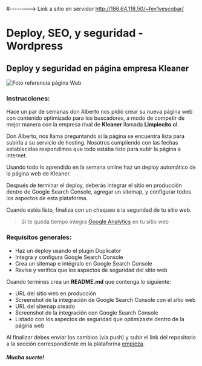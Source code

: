 #-------->  Link a sitio en servidor http://186.64.118.50/~fev1vescobar/
# Deploy, SEO, y seguridad - Wordpress

## Deploy y seguridad en página empresa Kleaner

![Foto referencia página Web](img/screenshot.png)

### Instrucciones:

Hace un par de semanas don Alberto nos pidió crear su nueva página web con contenido optimizado para los buscadores, a modo de competir de mejor manera con la empresa rival de **Kleaner** llamada **Limpiecito.cl**.

Don Alberto, nos llama preguntando si la página se encuentra lista para subirla a su servicio de hosting. Nosotros cumpliendo con las fechas establecidas respondimos que todo estaba listo para subir la página a internet.

Usando todo lo aprendido en la semana online haz un deploy automático de la página web de Kleaner.

Después de terminar el deploy, deberás integrar el sitio en producción dentro de Google Search Console, agregar un sitemap, y configurar todos los aspectos de esta plataforma.

Cuando estés listo, finaliza con un chequeo a la seguridad de tu sitio web.

> Si te queda tiempo integra [Google Analytics](https://albeiroochoa.com/como-instalar-google-analytics-mi-web/) en tu sitio web

### Requisitos generales:

- Haz un deploy usando el plugin Duplicator
- Integra y configura Google Search Console
- Crea un sitemap e intégralo en Google Search Console
- Revisa y verifica que los aspectos de seguridad del sitio web

Cuando termines crea un **README.md** que contenga lo siguiente:

- URL del sitio web en producción
- Screenshot de la integración de Google Search Console con el sitio web
- URL del sitemap creado
- Screenshot de la integración con Google Search Console
- Listado con los aspectos de seguridad que optimizaste dentro de la página web

Al finalizar debes enviar los cambios (vía push) y subir el link del repositorio a la sección correspondiente en la plataforma [empieza](https://empieza.desafiolatam.com "Desafío Latam").

##### **Mucha suerte!**
